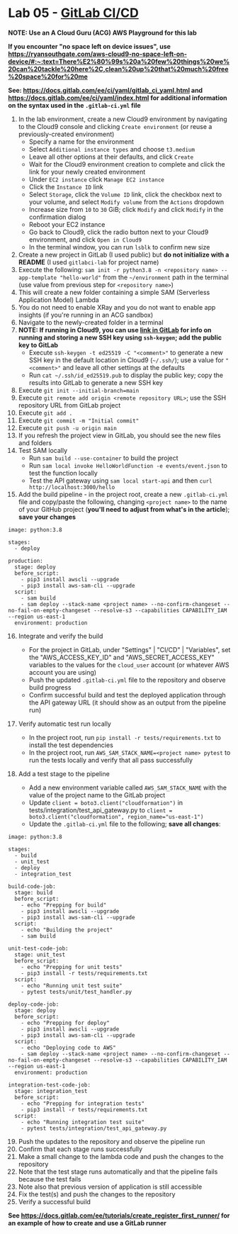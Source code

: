 # Lab 05 - [GitLab CI/CD](https://aws.amazon.com/blogs/apn/using-gitlab-ci-cd-pipeline-to-deploy-aws-sam-applications/)

**NOTE: Use an A Cloud Guru (ACG) AWS Playground for this lab**

**If you encounter "no space left on device issues", use https://ryansouthgate.com/aws-cloud9-no-space-left-on-device/#:~:text=There%E2%80%99s%20a%20few%20things%20we%20can%20tackle%20here%2C,clean%20up%20that%20much%20free%20space%20for%20me**

**See: https://docs.gitlab.com/ee/ci/yaml/gitlab_ci_yaml.html and https://docs.gitlab.com/ee/ci/yaml/index.html for additional information on the syntax used in the `.gitlab-ci.yml` file**

1. In the lab environment, create a new Cloud9 environment by navigating to the Cloud9 console and clicking `Create environment` (or reuse a previously-created environment)
    - Specify a name for the environment
    - Select `Additional instance types` and choose `t3.medium`
    - Leave all other options at their defaults, and click `Create`
    - Wait for the Cloud9 environment creation to complete and click the link for your newly created environment
    - Under `EC2 instance` click `Manage EC2 instance`
    - Click the `Instance ID` link
    - Select `Storage`, click the `Volume ID` link, click the checkbox next to your volume, and select `Modify volume` from the `Actions` dropdown
    - Increase size from `10` to `30` GiB; click `Modify` and click `Modify` in the confirmation dialog
    - Reboot your EC2 instance
    - Go back to Cloud9, click the radio button next to your Cloud9 environment, and click `Open in Cloud9`
    - In the terminal window, you can run `lsblk` to confirm new size
1. Create a new project in GitLab (I used public) but **do not initialize with a README** (I used `gitlabci-lab` for project name)
1. Execute the following: `sam init -r python3.8 -n <repository name> --app-template "hello-world"` from the `~/environment` path in the terminal (use value from previous step for `<repository name>`)
1. This will create a new folder containing a simple SAM (Serverless Application Model) Lambda
1. You do not need to enable XRay and you do not want to enable app insights (if you're running in an ACG sandbox)
1. Navigate to the newly-created folder in a terminal
1. **NOTE: If running in Cloud9, you can use [link in GitLab](https://docs.gitlab.com/ee/user/ssh.html) for info on running and storing a new SSH key using `ssh-keygen`; add the public key to GitLab**
    - Execute `ssh-keygen -t ed25519 -C "<comment>"` to generate a new SSH key in the default location in Cloud9 (`~/.ssh/`); use a value for `"<comment>"` and leave all other settings at the defaults
    - Run `cat ~/.ssh/id_ed25519.pub` to display the public key; copy the results into GitLab to generate a new SSH key
1. Execute `git init --initial-branch=main`
1. Execute `git remote add origin <remote repository URL>`; use the SSH repository URL from GitLab project
1. Execute `git add .`
1. Execute `git commit -m "Initial commit"`
1. Execute `git push -u origin main`
1. If you refresh the project view in GitLab, you should see the new files and folders
1. Test SAM locally
    - Run `sam build --use-container` to build the project
    - Run `sam local invoke HelloWorldFunction -e events/event.json` to test the function locally
    - Test the API gateway using `sam local start-api` and then `curl http://localhost:3000/hello`
1. Add the build pipeline - in the project root, create a new `.gitlab-ci.yml` file and copy/paste the following, changing `<project name>` to the name of your GitHub project (**you'll need to adjust from what's in the article**); **save your changes**

```
image: python:3.8

stages:
  - deploy

production:
  stage: deploy
  before_script:
    - pip3 install awscli --upgrade
    - pip3 install aws-sam-cli --upgrade
  script:
    - sam build
    - sam deploy --stack-name <project name> --no-confirm-changeset --no-fail-on-empty-changeset --resolve-s3 --capabilities CAPABILITY_IAM --region us-east-1
  environment: production
```

16. Integrate and verify the build
    - For the project in GitLab, under "Settings" | "CI/CD" | "Variables", set the "AWS_ACCESS_KEY_ID" and "AWS_SECRET_ACCESS_KEY" variables to the values for the `cloud_user` account (or whatever AWS account you are using)
    - Push the updated `.gitlab-ci.yml` file to the repository and observe build progress
    - Confirm successful build and test the deployed application through the API gateway URL (it should show as an output from the pipeline run)

17. Verify automatic test run locally
    - In the project root, run `pip install -r tests/requirements.txt` to install the test dependencies
    - In the project root, run `AWS_SAM_STACK_NAME=<project name> pytest` to run the tests locally and verify that all pass successfully

18. Add a test stage to the pipeline
    - Add a new environment variable called `AWS_SAM_STACK_NAME` with the value of the project name to the GitLab project
    - Update `client = boto3.client("cloudformation")` in tests/integration/test_api_gateway.py to `client = boto3.client("cloudformation", region_name="us-east-1")`
    - Update the `.gitlab-ci.yml` file to the following; **save all changes**:

```
image: python:3.8

stages:
  - build
  - unit_test
  - deploy
  - integration_test

build-code-job:
  stage: build
  before_script:
    - echo "Prepping for build"
    - pip3 install awscli --upgrade
    - pip3 install aws-sam-cli --upgrade
  script:
    - echo "Building the project"
    - sam build

unit-test-code-job:
  stage: unit_test
  before_script:
    - echo "Prepping for unit tests"
    - pip3 install -r tests/requirements.txt
  script:
    - echo "Running unit test suite"
    - pytest tests/unit/test_handler.py

deploy-code-job:
  stage: deploy
  before_script:
    - echo "Prepping for deploy"
    - pip3 install awscli --upgrade
    - pip3 install aws-sam-cli --upgrade
  script:
    - echo "Deploying code to AWS"
    - sam deploy --stack-name <project name> --no-confirm-changeset --no-fail-on-empty-changeset --resolve-s3 --capabilities CAPABILITY_IAM --region us-east-1
  environment: production

integration-test-code-job:
  stage: integration_test
  before_script:
    - echo "Prepping for integration tests"
    - pip3 install -r tests/requirements.txt
  script:
    - echo "Running integration test suite"
    - pytest tests/integration/test_api_gateway.py
```

19. Push the updates to the repository and observe the pipeline run
20. Confirm that each stage runs successfully
21. Make a small change to the lambda code and push the changes to the repository
22. Note that the test stage runs automatically and that the pipeline fails because the test fails
23. Note also that previous version of application is still accessible
24. Fix the test(s) and push the changes to the repository
25. Verify a successful build

**See https://docs.gitlab.com/ee/tutorials/create_register_first_runner/ for an example of how to create and use a GitLab runner**
